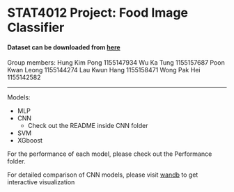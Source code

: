 # STAT4012 Project: Food Image Classifier
#### Dataset can be downloaded from [here](https://drive.google.com/file/d/1I5550D_q4kr0EX9Tak-zJM-Ki2FxD-Hj/view?usp=sharing)

Group members:
Hung Kim Pong 1155147934
Wu Ka Tung 1155157687
Poon Kwan Leong 1155144274
Lau Kwun Hang 1155158471
Wong Pak Hei 1155142582

---
Models:
- MLP
- CNN
  - Check out the README inside CNN folder
- SVM
- XGboost


For the performance of each model, please check out the Performance folder.

For detailed comparison of CNN models, please visit [wandb](https://wandb.ai/nickwkt/Food-11?workspace=user-nickwkt) to get interactive visualization
